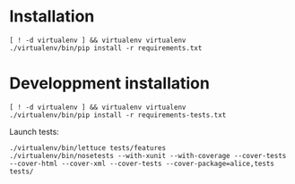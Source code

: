Installation
============

```
[ ! -d virtualenv ] && virtualenv virtualenv
./virtualenv/bin/pip install -r requirements.txt
```

Developpment installation
============

```
[ ! -d virtualenv ] && virtualenv virtualenv
./virtualenv/bin/pip install -r requirements-tests.txt
```

Launch tests:
```
./virtualenv/bin/lettuce tests/features
./virtualenv/bin/nosetests --with-xunit --with-coverage --cover-tests --cover-html --cover-xml --cover-tests --cover-package=alice,tests tests/
```
